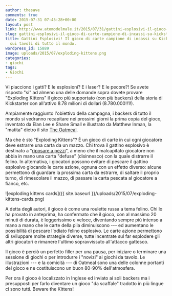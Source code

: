 ```yaml
---
author: thesave
comments: true
date: 2015-07-31 07:45:28+00:00
layout: post
link: http://www.atomodelmale.it/2015/07/31/gattini-esplosivi-il-gioco-di-carte-campione-di-incassi-su-kickstarter-arriva-sui-tavoli-di-tutto-il-mondo/
slug: gattini-esplosivi-il-gioco-di-carte-campione-di-incassi-su-kickstarter-arriva-sui-tavoli-di-tutto-il-mondo
title: Gattini Esplosivi! Il gioco di carte campione di incassi su Kickstarter arriva
  sui tavoli di tutto il mondo.
wordpress_id: 15889
image: uploads/2015/07/exploding-kittens.png
categories:
- giochi
tags:
- Giochi
---
```


Vi piacciono i gatti? E le esplosioni? E i laser? E le pecore?!
Se avete risposto "si" ad almeno una delle domande sopra dovete provare "Exploding Kittens" il gioco più supportato (con più backers) della storia di Kickstarter con all'attivo 8.78 milioni di dollari (8.780.000!!1!).

Ampiamente raggiunto l'obiettivo della campagna, i backers di tutto il mondo si vedranno recapitare nei prossimi giorni la prima copia del gioco, inventato da Elan Lee e Shane Small e illustrato da Matthew Inman, la "matita" dietro il sito [The Oatmeal](http://theoatmeal.com/).

Ma che è sto "Exploding Kittens"? È un gioco di carte in cui ogni giocatore deve estrarre una carta da un mazzo. Chi trova il gattino esplosivo è destinato a "[riposare a pezzi](https://youtu.be/7PUl9l2P540)", a meno che il malcapitato giocatore non abbia in mano una carta "defuse" (disinnesco) con la quale distrarre il felino. In alternativa, i giocatori possono evitare di pescare il gattino esplosivo giocando le carte azione, ognuna con un effetto diverso: alcune permettono di guardare la prossima carta da estrarre, di saltare il proprio turno, di rimescolare il mazzo, di passare la carta pescata al giocatore a fianco, etc.

![exploding kittens cards]({{ site.baseurl }}/uploads/2015/07/exploding-kittens-cards.png)

A detta degli autori, il gioco è come una roulette russa a tema felino. Chi lo ha provato in anteprima, ha confermato che il gioco, con al massimo 20 minuti di durata, è leggerissimo e veloce, diventando sempre più intenso a mano a mano che le carte della pila diminuiscono --- ed aumentano le possibilità di pescare l'odiato felino esplosivo. Le carte azione permettono di sviluppare molte strategie diverse, tutte incentrate sul far esplodere gli altri giocatori e rimanere l'ultimo sopravvissuto all'attacco gattesco.

Il gioco è perciò un perfetto filler per una pausa, per iniziare o terminare una sessione di giochi o per introdurre i "novizi" ai giochi da tavolo. Le illustrazioni --- e la comicità --- di Oatmeal sono una delle colonne portanti del gioco e ne costituiscono un buon 80-90% dell'atmosfera.

Per ora il gioco è localizzato in Inglese ed inviato ai soli backers ma i presupposti per farlo diventare un gioco "da scaffale" tradotto in più lingue ci sono tutti. Beware the Kittens!
